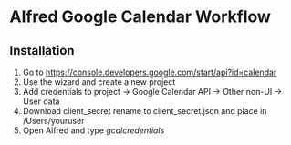 # Alfred Google Calendar Workflow

## Installation
1. Go to https://console.developers.google.com/start/api?id=calendar
2. Use the wizard and create a new project
3. Add credentials to project -> Google Calendar API -> Other non-UI -> User data
4. Download client_secret rename to client_secret.json and place in /Users/youruser
5. Open Alfred and type _gcalcredentials_
